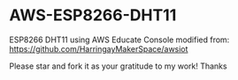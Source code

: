 # AWS-ESP8266-DHT11

ESP8266 DHT11 using AWS Educate Console
modified from: https://github.com/HarringayMakerSpace/awsiot

Please star and fork it as your gratitude to my work! Thanks
